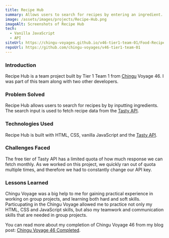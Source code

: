 ```yaml
---
title: Recipe Hub
summary: Allows users to search for recipes by entering an ingredient. Developed by Chingu Voyage 46 Tier 1 Team 1, in which I was part of.
image: /assets/images/projects/Recipe-Hub.png
imageAlt: Screenshots of Recipe Hub
tech:
  - Vanilla JavaScript
  - API
siteUrl: https://chingu-voyages.github.io/v46-tier1-team-01/Food-Recipe/
repoUrl: https://github.com/chingu-voyages/v46-tier1-team-01
---
```


### Introduction

Recipe Hub is a team project built by Tier 1 Team 1 from [Chingu](https://www.chingu.io/) Voyage 46. I was part of this team along with two other developers.

### Problem Solved

Recipe Hub allows users to search for recipes by by inputting ingredients. The search input is used to fetch recipe data from the [Tasty API](https://rapidapi.com/apidojo/api/tasty).

### Technologies Used

Recipe Hub is built with HTML, CSS, vanilla JavaScript and the [Tasty API](https://rapidapi.com/apidojo/api/tasty).

### Challenges Faced

The free tier of Tasty API has a limited quota of how much response we can fetch monthly. As we worked on this project, we quickly ran out of quota multiple times, and therefore we had to constantly change our API key.

### Lessons Learned

Chingu Voyage was a big help to me for gaining practical experience in working on group projects, and learning both hard and soft skills. Particupating in the Chingu Voyage allowed me to practice not only my HTML, CSS and JavaScript skills, but also my teamwork and communication skills that are needed in group projects.

You can read more about my completion of Chingu Voyage 46 from my blog post: [Chingu Voyage 46 Completed](/blog/posts/2023-11-25-Chingu-Voyage-46-Completed/).